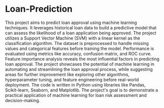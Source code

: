 # Loan-Prediction
This project aims to predict loan approval using machine learning techniques. It leverages historical loan data to build a predictive model that can assess the likelihood of a loan application being approved. The project utilizes a Support Vector Machine (SVM) with a linear kernel as the classification algorithm. The dataset is preprocessed to handle missing values and categorical features before training the model. Performance is evaluated using metrics like accuracy, confusion matrix, and ROC curve. Feature importance analysis reveals the most influential factors in predicting loan approval. The project showcases the potential of machine learning in automating and streamlining the loan approval process, while suggesting areas for further improvement like exploring other algorithms, hyperparameter tuning, and feature engineering before real-world deployment. The code is written in Python using libraries like Pandas, Scikit-learn, Seaborn, and Matplotlib. The project's goal is to demonstrate a practical application of machine learning for loan risk assessment and decision-making.
